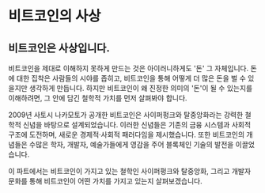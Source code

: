 # 비트코인의 사상

## 비트코인은 사상입니다.

비트코인을 제대로 이해하지 못하게 만드는 것은 아이러니하게도 '돈' 그 자체입니다. 돈에 대한 집착은 사람들의 시야를 좁히고, 비트코인을 통해 어떻게 더 많은 돈을 벌 수 있을지만 생각하게 만듭니다. 하지만 비트코인이 왜 진정한 의미의 '돈'이 될 수 있는지를 이해하려면, 그 안에 담긴 철학적 가치를 먼저 살펴봐야 합니다.

2009년 사토시 나카모토가 공개한 비트코인은 사이퍼펑크와 탈중앙화라는 강력한 철학적 신념을 바탕으로 설계되었습니다. 이러한 신념들은 기존의 금융 시스템과 사회적 구조에 도전하며, 새로운 경제적·사회적 패러다임을 제시했습니다. 또한 비트코인의 개념들은 수많은 학자, 개발자, 예술가들에게 영감을 주어 블록체인 기술의 발전을 이끌었습니다.

이 파트에서는 비트코인이 가지고 있는 철학인 사이퍼펑크와 탈중앙화, 그리고 개발자 문화를 통해 비트코인이 어떤 가치를 가지고 있는지 살펴보겠습니다.